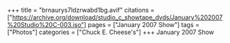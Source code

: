 +++
title = "brnaurys7ldzrwabd1bg.avif"
citations = ["https://archive.org/download/studio_c_showtape_dvds/January%202007%20Studio%20C-003.iso"]
pages = ["January 2007 Show"]
tags = ["Photos"]
categories = ["Chuck E. Cheese's"]
+++
January 2007 Show
